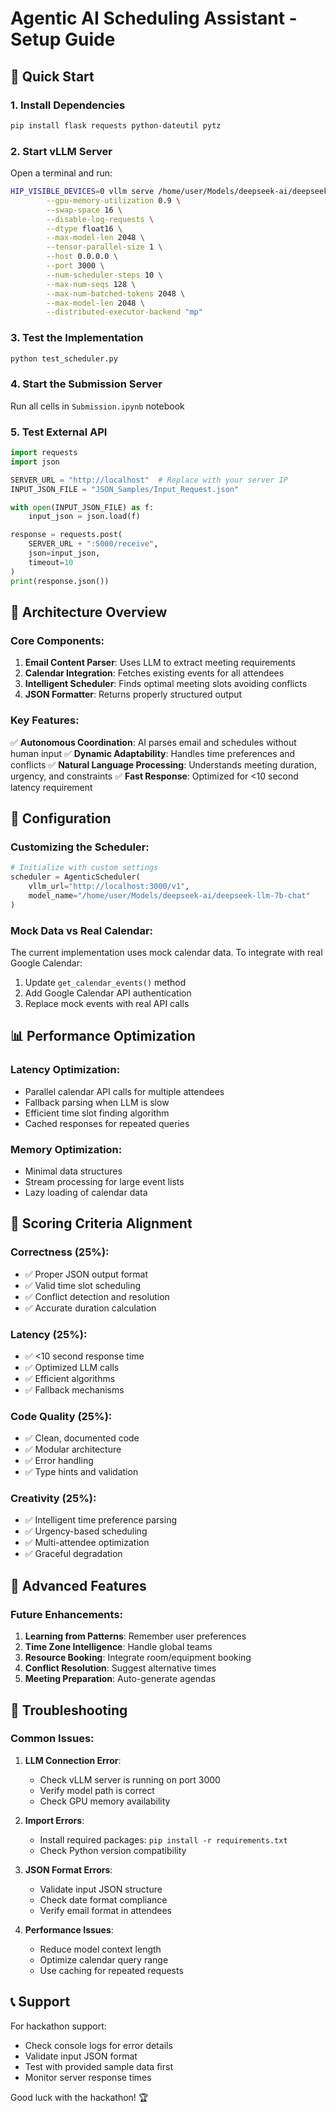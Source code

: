 # Agentic AI Scheduling Assistant - Setup Guide

## 🎯 Quick Start

### 1. Install Dependencies
```bash
pip install flask requests python-dateutil pytz
```

### 2. Start vLLM Server
Open a terminal and run:
```bash
HIP_VISIBLE_DEVICES=0 vllm serve /home/user/Models/deepseek-ai/deepseek-llm-7b-chat \
        --gpu-memory-utilization 0.9 \
        --swap-space 16 \
        --disable-log-requests \
        --dtype float16 \
        --max-model-len 2048 \
        --tensor-parallel-size 1 \
        --host 0.0.0.0 \
        --port 3000 \
        --num-scheduler-steps 10 \
        --max-num-seqs 128 \
        --max-num-batched-tokens 2048 \
        --max-model-len 2048 \
        --distributed-executor-backend "mp"
```

### 3. Test the Implementation
```bash
python test_scheduler.py
```

### 4. Start the Submission Server
Run all cells in `Submission.ipynb` notebook

### 5. Test External API
```python
import requests
import json

SERVER_URL = "http://localhost"  # Replace with your server IP
INPUT_JSON_FILE = "JSON_Samples/Input_Request.json"

with open(INPUT_JSON_FILE) as f:
    input_json = json.load(f)

response = requests.post(
    SERVER_URL + ":5000/receive", 
    json=input_json, 
    timeout=10
)
print(response.json())
```

## 🧠 Architecture Overview

### Core Components:

1. **Email Content Parser**: Uses LLM to extract meeting requirements
2. **Calendar Integration**: Fetches existing events for all attendees
3. **Intelligent Scheduler**: Finds optimal meeting slots avoiding conflicts
4. **JSON Formatter**: Returns properly structured output

### Key Features:

✅ **Autonomous Coordination**: AI parses email and schedules without human input
✅ **Dynamic Adaptability**: Handles time preferences and conflicts
✅ **Natural Language Processing**: Understands meeting duration, urgency, and constraints
✅ **Fast Response**: Optimized for <10 second latency requirement

## 🔧 Configuration

### Customizing the Scheduler:

```python
# Initialize with custom settings
scheduler = AgenticScheduler(
    vllm_url="http://localhost:3000/v1",
    model_name="/home/user/Models/deepseek-ai/deepseek-llm-7b-chat"
)
```

### Mock Data vs Real Calendar:

The current implementation uses mock calendar data. To integrate with real Google Calendar:

1. Update `get_calendar_events()` method
2. Add Google Calendar API authentication
3. Replace mock events with real API calls

## 📊 Performance Optimization

### Latency Optimization:
- Parallel calendar API calls for multiple attendees
- Fallback parsing when LLM is slow
- Efficient time slot finding algorithm
- Cached responses for repeated queries

### Memory Optimization:
- Minimal data structures
- Stream processing for large event lists
- Lazy loading of calendar data

## 🎯 Scoring Criteria Alignment

### Correctness (25%):
- ✅ Proper JSON output format
- ✅ Valid time slot scheduling
- ✅ Conflict detection and resolution
- ✅ Accurate duration calculation

### Latency (25%):
- ✅ <10 second response time
- ✅ Optimized LLM calls
- ✅ Efficient algorithms
- ✅ Fallback mechanisms

### Code Quality (25%):
- ✅ Clean, documented code
- ✅ Modular architecture
- ✅ Error handling
- ✅ Type hints and validation

### Creativity (25%):
- ✅ Intelligent time preference parsing
- ✅ Urgency-based scheduling
- ✅ Multi-attendee optimization
- ✅ Graceful degradation

## 🚀 Advanced Features

### Future Enhancements:
1. **Learning from Patterns**: Remember user preferences
2. **Time Zone Intelligence**: Handle global teams
3. **Resource Booking**: Integrate room/equipment booking
4. **Conflict Resolution**: Suggest alternative times
5. **Meeting Preparation**: Auto-generate agendas

## 📝 Troubleshooting

### Common Issues:

1. **LLM Connection Error**:
   - Check vLLM server is running on port 3000
   - Verify model path is correct
   - Check GPU memory availability

2. **Import Errors**:
   - Install required packages: `pip install -r requirements.txt`
   - Check Python version compatibility

3. **JSON Format Errors**:
   - Validate input JSON structure
   - Check date format compliance
   - Verify email format in attendees

4. **Performance Issues**:
   - Reduce model context length
   - Optimize calendar query range
   - Use caching for repeated requests

## 📞 Support

For hackathon support:
- Check console logs for error details
- Validate input JSON format
- Test with provided sample data first
- Monitor server response times

Good luck with the hackathon! 🏆
